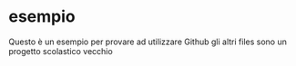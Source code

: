 # esempio
Questo è un esempio
per provare ad utilizzare Github gli altri files sono un progetto scolastico vecchio
